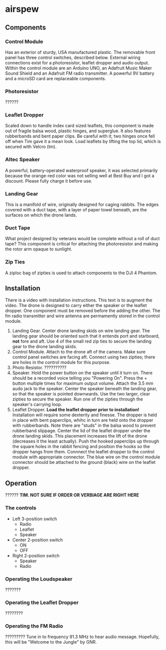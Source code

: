 # airspew

## Components

### Control Module
Has an exterior of sturdy, USA manufactured plastic.  The removable front panel has three control switches, described below.  External wiring connections exist for a photoresistor, leaflet dropper and audio output.  Within the control module are an Arduino UNO, an Adafruit Music Maker Sound Shield and an Adafruit FM radio transmitter.  A powerful 9V battery and a microSD card are replaceable components.

### Photoresistor
??????

### Leaflet Dropper
Scaled down to handle index card sized leaflets, this component is made out of fragile balsa wood, plastic hinges, and superglue.  It also features rubberbands and bent paper clips.  Be careful with it; two hinges once fell off when Tim gave it a mean look. Load leaflets by lifting the top lid, which is secured with Velcro (tm).

### Altec Speaker
A powerful, battery-operated waterproof speaker, it was selected primarily because the orange-red color was not selling well at Best Buy and I got a discount.  Please fully charge it before use.

### Landing Gear
This is a manifold of wire, originally designed for caging rabbits.  The edges covered with a duct tape, with a layer of paper towel beneath, are the surfaces on which the drone lands.

### Duct Tape
What project designed by veterans would be complete without a roll of duct tape?  This component is critical for attaching the photoresistor and making the rotor arm opaque to sunlight.

### Zip Ties
A ziploc bag of zipties is used to attach components to the DJI 4 Phantom.

## Installation
There is a video with installation instructions.  This text is to augment the video.  The drone is designed to carry either the speaker or the leaflet dropper.  One component must be removed before the adding the other.  The fm radio transmitter and wire antenna are permamently stored in the control module.

1. Landing Gear. 
Center drone landing skids on wire landing gear.  The landing gear should be oriented such that it entends port and starboard, **not** fore and aft.  Use 4 of the small red zip ties to secure the landing gear to the drone landing skids.
1. Control Module. 
Attach to the drone aft of the camera.  Make sure control panel switches are facing aft.  Connect using two zipties; there are holes in the control module for this purpose.
1. Photo Resistor. 
??????????
1. Speaker. 
Hold the power button on the speaker until it turn on.  There should be a recorded voice telling you "Powering On".  Press the + button multiple times for maximum output volume.  Attach the 3.5 mm audo jack to the speaker.  Center the speaker beneath the landing gear, so that the speaker is pointed downwards.  Use the two larger, clear zipties to secure the speaker.  Run one of the zipties through the speaker's carrying loop. 
1. Leaflet Dropper. 
**Load the leaflet dropper prior to installation!**  Installation will require some dexterity and finesse.  The dropper is held in place with bent paperclips, whihc in turn are held onto the dropper with rubberbands.  Note there are "studs" in the balsa wood to prevent rubberband slippage.  Center the lid of the leaflet dropper under the drone landing skids.  This placement increases the lift of the drone (decreases it the least actually).  Push the hooked paperclips up through the square holes in the rabbit fencing and position the hooks so the dropper hangs from them.  Connnect the leaflet dropper to the control module with appropriate connector.  The blue wire on the control module connector should be attached to the ground (black) wire on the leaflet dropper.


## Operation

??????
**TIM.  NOT SURE IF ORDER OR VERBIAGE ARE RIGHT HERE**

### The controls

* Left 3-position switch
  * Radio
  * Leaflet
  * Speaker
* Center 2-position switch
  * ON
  * OFF
* Right 2-position switch
  * Speaker
  * Radio

### Operating the Loudspeaker
???????
### Operating the Leaflet Dropper
????????
### Operating the FM Radio
?????????
Tune in to frequency 91.3 MHz to hear audio message.  Hopefully, this will be "Welcome to the Jungle" by GNR.

